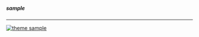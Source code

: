 ##### sample
------------

[![theme sample](https://raw.githubusercontent.com/jaagr/dots/master/.local/etc/themer/themes/space/sample.png)](https://raw.githubusercontent.com/jaagr/dots/master/.local/etc/themer/themes/space/sample.png)

